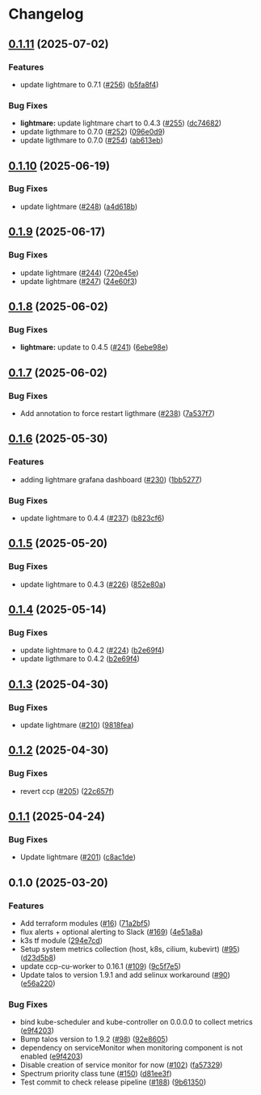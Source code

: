 # Changelog

## [0.1.11](https://github.com/fluencelabs/spectrum/compare/spectrum-v0.1.10...spectrum-v0.1.11) (2025-07-02)


### Features

* update lightmare to 0.7.1 ([#256](https://github.com/fluencelabs/spectrum/issues/256)) ([b5fa8f4](https://github.com/fluencelabs/spectrum/commit/b5fa8f492a074c93560682ea44056b23bc5a870a))


### Bug Fixes

* **lightmare:** update lightmare chart to 0.4.3 ([#255](https://github.com/fluencelabs/spectrum/issues/255)) ([dc74682](https://github.com/fluencelabs/spectrum/commit/dc7468299f038d8798ec44d2d681fed4295e8111))
* update ligthmare to 0.7.0 ([#252](https://github.com/fluencelabs/spectrum/issues/252)) ([096e0d9](https://github.com/fluencelabs/spectrum/commit/096e0d93c4aae7d60c615aee6bbe05332f19d8e8))
* update ligthmare to 0.7.0 ([#254](https://github.com/fluencelabs/spectrum/issues/254)) ([ab613eb](https://github.com/fluencelabs/spectrum/commit/ab613eb97db13748b37b8aacd90aceadefd909df))

## [0.1.10](https://github.com/fluencelabs/spectrum/compare/spectrum-v0.1.9...spectrum-v0.1.10) (2025-06-19)


### Bug Fixes

* update lightmare ([#248](https://github.com/fluencelabs/spectrum/issues/248)) ([a4d618b](https://github.com/fluencelabs/spectrum/commit/a4d618b80183ff9af01bb4b821ca7c6b1acf39c0))

## [0.1.9](https://github.com/fluencelabs/spectrum/compare/spectrum-v0.1.8...spectrum-v0.1.9) (2025-06-17)


### Bug Fixes

* update lightmare ([#244](https://github.com/fluencelabs/spectrum/issues/244)) ([720e45e](https://github.com/fluencelabs/spectrum/commit/720e45e44fcc9cb4969a84cda0466a60e115d655))
* update lightmare ([#247](https://github.com/fluencelabs/spectrum/issues/247)) ([24e60f3](https://github.com/fluencelabs/spectrum/commit/24e60f303d524af82da9a2788305832e099dae35))

## [0.1.8](https://github.com/fluencelabs/spectrum/compare/spectrum-v0.1.7...spectrum-v0.1.8) (2025-06-02)


### Bug Fixes

* **lightmare:** update to 0.4.5 ([#241](https://github.com/fluencelabs/spectrum/issues/241)) ([6ebe98e](https://github.com/fluencelabs/spectrum/commit/6ebe98e5021c1c8b9c3e15d3dfc1b062ad5fcf36))

## [0.1.7](https://github.com/fluencelabs/spectrum/compare/spectrum-v0.1.6...spectrum-v0.1.7) (2025-06-02)


### Bug Fixes

* Add annotation to force restart ligthmare ([#238](https://github.com/fluencelabs/spectrum/issues/238)) ([7a537f7](https://github.com/fluencelabs/spectrum/commit/7a537f76fb45ce9d64df85775fdfaab98d6eeaa6))

## [0.1.6](https://github.com/fluencelabs/spectrum/compare/spectrum-v0.1.5...spectrum-v0.1.6) (2025-05-30)


### Features

* adding lightmare grafana dashboard ([#230](https://github.com/fluencelabs/spectrum/issues/230)) ([1bb5277](https://github.com/fluencelabs/spectrum/commit/1bb527710bab2f3998376bb1f7c7deead67f4dff))


### Bug Fixes

* update lightmare to 0.4.4 ([#237](https://github.com/fluencelabs/spectrum/issues/237)) ([b823cf6](https://github.com/fluencelabs/spectrum/commit/b823cf6aeee33b85029174de348e1cc8a94b28a2))

## [0.1.5](https://github.com/fluencelabs/spectrum/compare/spectrum-v0.1.4...spectrum-v0.1.5) (2025-05-20)


### Bug Fixes

* update lightmare to 0.4.3 ([#226](https://github.com/fluencelabs/spectrum/issues/226)) ([852e80a](https://github.com/fluencelabs/spectrum/commit/852e80a8d739dc6ae2083f203bd8323fe067b6fd))

## [0.1.4](https://github.com/fluencelabs/spectrum/compare/spectrum-v0.1.3...spectrum-v0.1.4) (2025-05-14)


### Bug Fixes

* update lightmare to 0.4.2 ([#224](https://github.com/fluencelabs/spectrum/issues/224)) ([b2e69f4](https://github.com/fluencelabs/spectrum/commit/b2e69f403540b4b7995d0c6264dfc86c46cbcf43))
* update ligthmare to 0.4.2 ([b2e69f4](https://github.com/fluencelabs/spectrum/commit/b2e69f403540b4b7995d0c6264dfc86c46cbcf43))

## [0.1.3](https://github.com/fluencelabs/spectrum/compare/spectrum-v0.1.2...spectrum-v0.1.3) (2025-04-30)


### Bug Fixes

* update lightmare ([#210](https://github.com/fluencelabs/spectrum/issues/210)) ([9818fea](https://github.com/fluencelabs/spectrum/commit/9818fead4be29ef0be957bf732c79c866165c38e))

## [0.1.2](https://github.com/fluencelabs/spectrum/compare/spectrum-v0.1.1...spectrum-v0.1.2) (2025-04-30)


### Bug Fixes

* revert ccp ([#205](https://github.com/fluencelabs/spectrum/issues/205)) ([22c657f](https://github.com/fluencelabs/spectrum/commit/22c657f781f596c8f0a73399ed5bebf4ab59b45d))

## [0.1.1](https://github.com/fluencelabs/spectrum/compare/spectrum-v0.1.0...spectrum-v0.1.1) (2025-04-24)


### Bug Fixes

* Update lightmare ([#201](https://github.com/fluencelabs/spectrum/issues/201)) ([c8ac1de](https://github.com/fluencelabs/spectrum/commit/c8ac1de54f7d975ec2bfac733d7c0da60b663ef1))

## 0.1.0 (2025-03-20)


### Features

* Add terraform modules ([#16](https://github.com/fluencelabs/spectrum/issues/16)) ([71a2bf5](https://github.com/fluencelabs/spectrum/commit/71a2bf52ab0f27fb818220e1b79d1759c5ef08ee))
* flux alerts + optional alerting to Slack ([#169](https://github.com/fluencelabs/spectrum/issues/169)) ([4e51a8a](https://github.com/fluencelabs/spectrum/commit/4e51a8a1a496dfefa3e47ff1b0c133bad13c2f35))
* k3s tf module ([294e7cd](https://github.com/fluencelabs/spectrum/commit/294e7cda89d7e23a7ef4cfc0a3c87915ea499773))
* Setup system metrics collection (host, k8s, cilium, kubevirt) ([#95](https://github.com/fluencelabs/spectrum/issues/95)) ([d23d5b8](https://github.com/fluencelabs/spectrum/commit/d23d5b8c6d505462fc54cdb3c5b7ec6f0b226a74))
* update ccp-cu-worker to 0.16.1 ([#109](https://github.com/fluencelabs/spectrum/issues/109)) ([9c5f7e5](https://github.com/fluencelabs/spectrum/commit/9c5f7e525b7aa44c0993f04e72808637e583ef75))
* Update talos to version 1.9.1 and add selinux workaround ([#90](https://github.com/fluencelabs/spectrum/issues/90)) ([e56a220](https://github.com/fluencelabs/spectrum/commit/e56a2202b94384c3b084e4674b70b597eaad422d))


### Bug Fixes

* bind kube-scheduler and kube-controller on 0.0.0.0 to collect metrics ([e9f4203](https://github.com/fluencelabs/spectrum/commit/e9f4203c33c1581c845f076f835f6a291a45540c))
* Bump talos version to 1.9.2 ([#98](https://github.com/fluencelabs/spectrum/issues/98)) ([92e8605](https://github.com/fluencelabs/spectrum/commit/92e86052775b55de00986629f781e09285b9dae2))
* dependency on serviceMonitor when monitoring component is not enabled ([e9f4203](https://github.com/fluencelabs/spectrum/commit/e9f4203c33c1581c845f076f835f6a291a45540c))
* Disable creation of service monitor for now ([#102](https://github.com/fluencelabs/spectrum/issues/102)) ([fa57329](https://github.com/fluencelabs/spectrum/commit/fa5732905470e5af60b888538c0facc44a48968d))
* Spectrum priority class tune ([#150](https://github.com/fluencelabs/spectrum/issues/150)) ([d81ee3f](https://github.com/fluencelabs/spectrum/commit/d81ee3f6a14a8b45fcd5633ff220ce6556de1c5c))
* Test commit to check release pipeline ([#188](https://github.com/fluencelabs/spectrum/issues/188)) ([9b61350](https://github.com/fluencelabs/spectrum/commit/9b613501fa1fb25159ef5658a1a3315cc1e8479f))
